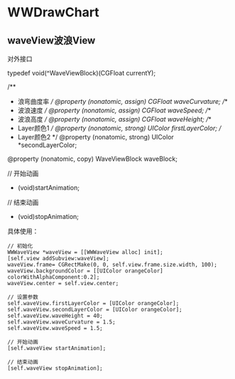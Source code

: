 # WWDrawChart

## waveView波浪View

对外接口


typedef void(^WaveViewBlock)(CGFloat currentY);

/**
*  浪弯曲度率
*/
@property (nonatomic, assign) CGFloat waveCurvature;
/**
*  波浪速度
*/
@property (nonatomic, assign) CGFloat waveSpeed;
/**
*  波浪高度
*/
@property (nonatomic, assign) CGFloat waveHeight;
/**
*  Layer颜色1
*/
@property (nonatomic, strong) UIColor *firstLayerColor;
/**
*  Layer颜色2
*/
@property (nonatomic, strong) UIColor *secondLayerColor;


@property (nonatomic, copy) WaveViewBlock waveBlock;

// 开始动画
- (void)startAnimation;

// 结束动画
- (void)stopAnimation;



具体使用： 

```
// 初始化
WWWaveView *waveView = [[WWWaveView alloc] init];
[self.view addSubview:waveView];
waveView.frame= CGRectMake(0, 0, self.view.frame.size.width, 100);
waveView.backgroundColor = [[UIColor orangeColor] colorWithAlphaComponent:0.2];
waveView.center = self.view.center;

// 设置参数
self.waveView.firstLayerColor = [UIColor orangeColor];
self.waveView.secondLayerColor = [UIColor orangeColor];
self.waveView.waveHeight = 40;
self.waveView.waveCurvature = 1.5;
self.waveView.waveSpeed = 1.5;

// 开始动画
[self.waveView startAnimation];

// 结束动画
[self.waveView stopAnimation];

```
